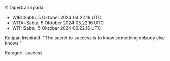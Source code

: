 ⏰ Diperbarui pada:
- WIB: Sabtu, 5 Oktober 2024 04.22.16 UTC
- WITA: Sabtu, 5 Oktober 2024 05.22.16 UTC
- WIT: Sabtu, 5 Oktober 2024 06.22.16 UTC

Kutipan Inspiratif:
"The secret to success is to know something nobody else knows."


Kategori: success

